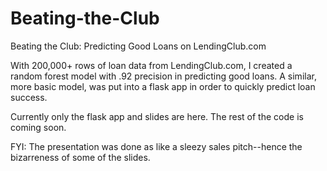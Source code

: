 # Beating-the-Club
Beating the Club: Predicting Good Loans on LendingClub.com

With 200,000+ rows of loan data from LendingClub.com, I created a random forest model with .92 precision in predicting good loans. A similar, more basic model, was put into a flask app in order to quickly predict loan success.

Currently only the flask app and slides are here. The rest of the code is coming soon.

FYI: The presentation was done as like a sleezy sales pitch--hence the bizarreness of some of the slides.
